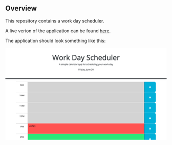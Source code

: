 ## Overview

This repository contains a work day scheduler.

A live verion of the application can be found [here](https://marcv623.github.io/Work-Day-Scheduler/).

The application should look something like this:

![./docs/assets/website.png](./docs/assets/website.png)
